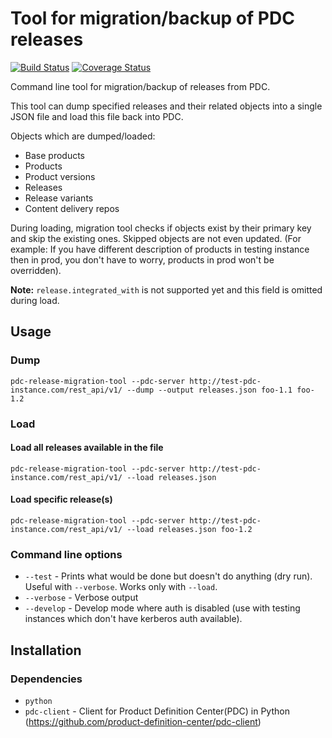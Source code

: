 # Tool for migration/backup of PDC releases

[![Build Status](https://travis-ci.org/Tojaj/pdc-release-migration-tool.svg?branch=master)](https://travis-ci.org/Tojaj/pdc-release-migration-tool)
[![Coverage Status](https://coveralls.io/repos/github/Tojaj/pdc-release-migration-tool/badge.svg?branch=master)](https://coveralls.io/github/Tojaj/pdc-release-migration-tool?branch=master)

Command line tool for migration/backup of releases from PDC.

This tool can dump specified releases and their related objects into
a single JSON file and load this file back into PDC.

Objects which are dumped/loaded:

* Base products
* Products
* Product versions
* Releases
* Release variants
* Content delivery repos

During loading, migration tool checks if objects exist by their primary key
and skip the existing ones. Skipped objects are not even updated.
(For example: If you have different description of products in testing
instance then in prod, you don't have to worry, products in prod won't
be overridden).

**Note:** ``release.integrated_with`` is not supported yet and this field
is omitted during load.


## Usage


### Dump

    pdc-release-migration-tool --pdc-server http://test-pdc-instance.com/rest_api/v1/ --dump --output releases.json foo-1.1 foo-1.2


### Load

#### Load all releases available in the file

    pdc-release-migration-tool --pdc-server http://test-pdc-instance.com/rest_api/v1/ --load releases.json

#### Load specific release(s)

    pdc-release-migration-tool --pdc-server http://test-pdc-instance.com/rest_api/v1/ --load releases.json foo-1.2


### Command line options

* ``--test`` - Prints what would be done but doesn't do anything (dry run).
  Useful with ``--verbose``. Works only with ``--load``.
* ``--verbose`` - Verbose output
* ``--develop`` - Develop mode where auth is disabled (use with testing
  instances which don't have kerberos auth available).


## Installation


### Dependencies

* ``python``
* ``pdc-client`` - Client for Product Definition Center(PDC) in Python
  (https://github.com/product-definition-center/pdc-client)

